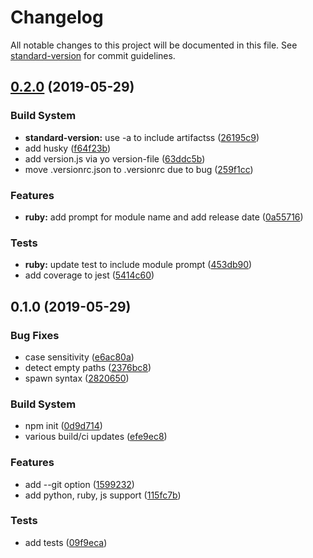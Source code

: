 # Changelog

All notable changes to this project will be documented in this file. See [standard-version](https://github.com/conventional-changelog/standard-version) for commit guidelines.

## [0.2.0](https://github.com/flyinbutrs/generator-version-file/compare/v0.1.0...v0.2.0) (2019-05-29)


### Build System

* **standard-version:** use -a to include artifactss ([26195c9](https://github.com/flyinbutrs/generator-version-file/commit/26195c9))
* add husky ([f64f23b](https://github.com/flyinbutrs/generator-version-file/commit/f64f23b))
* add version.js via yo version-file ([63ddc5b](https://github.com/flyinbutrs/generator-version-file/commit/63ddc5b))
* move .versionrc.json to .versionrc due to bug ([259f1cc](https://github.com/flyinbutrs/generator-version-file/commit/259f1cc))


### Features

* **ruby:** add prompt for module name and add release date ([0a55716](https://github.com/flyinbutrs/generator-version-file/commit/0a55716))


### Tests

* **ruby:** update test to include module prompt ([453db90](https://github.com/flyinbutrs/generator-version-file/commit/453db90))
* add coverage to jest ([5414c60](https://github.com/flyinbutrs/generator-version-file/commit/5414c60))



## 0.1.0 (2019-05-29)


### Bug Fixes

* case sensitivity ([e6ac80a](https://github.com/flyinbutrs/generator-version-file/commit/e6ac80a))
* detect empty paths ([2376bc8](https://github.com/flyinbutrs/generator-version-file/commit/2376bc8))
* spawn syntax ([2820650](https://github.com/flyinbutrs/generator-version-file/commit/2820650))


### Build System

* npm init ([0d9d714](https://github.com/flyinbutrs/generator-version-file/commit/0d9d714))
* various build/ci updates ([efe9ec8](https://github.com/flyinbutrs/generator-version-file/commit/efe9ec8))


### Features

* add --git option ([1599232](https://github.com/flyinbutrs/generator-version-file/commit/1599232))
* add python, ruby, js support ([115fc7b](https://github.com/flyinbutrs/generator-version-file/commit/115fc7b))


### Tests

* add tests ([09f9eca](https://github.com/flyinbutrs/generator-version-file/commit/09f9eca))
